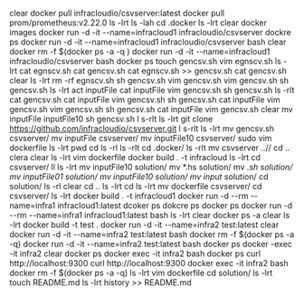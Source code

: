 clear
docker pull infracloudio/csvserver:latest
docker pull prom/prometheus:v2.22.0
ls -lrt
ls -lah
cd .docker
ls -lrt
clear
docker images
docker run -d -it --name=infracloud1 infracloudio/csvserver
dockre ps
docker run -d -it --name=infracloud1 infracloudio/csvserver bash
clear
docker rm -f $(docker ps -a -q )
docker run -d -it --name=infracloud1 infracloudio/csvserver bash
docker ps
touch gencsv.sh
vim egnscv.sh
ls -lrt
cat egnscv.sh 
cat gencsv.sh 
cat egnscv.sh >> gencsv.sh 
cat gencsv.sh 
clear
ls -lrt
rm -rf egnscv.sh 
sh gencsv.sh 
vim gencsv.sh 
vim gencsv.sh 
sh gencsv.sh 
ls -lrt
act inputFile 
cat inputFile 
vim gencsv.sh 
sh gencsv.sh 
ls -rlt
cat gencsv.sh 
cat inputFile 
vim gencsv.sh 
sh gencsv.sh 
cat inputFile 
vim gencsv.sh 
vim gencsv.sh 
sh gencsv.sh 
cat inputFile 
vim gencsv.sh 
clear
mv inputFile inputFile10
sh gencsv.sh 
l s-rlt
ls -lrt
git clone https://github.com/infracloudio/csvserver.git
l s-rlt
ls -lrt
mv gencsv.sh csvserver/
mv inputFile csvserver/
mv inputFile10 csvserver/
sudo vim dockerfile
ls -lrt
pwd
cd
ls -rl
ls -rlt
cd .docker/
ls -rlt
mv csvserver ..//
cd ..
clera
clear
ls -lrt
vim dockerfile
docker build . -t infracloud
ls -lrt
cd csvserver/
ll
ls -lrt
mv inputFile10 solution/
mv *.hs solution/
mv *.sh solution/
mv inputFile01 solution/
mv inputFile10 solution/
mv input* solution/
cd solution/
ls -rl
clear
cd ..
ls -lrt
cd
ls -lrt
mv dockerfile csvserver/
cd csvserver/
ls -lrt
docker build . -t infracloud1
docker run -d --rm --name=infra1 infracloud1:latest
dcoker ps
dokcre ps
docker ps
docker run -d --rm --name=infra1 infracloud1:latest bash
ls -lrt
clear
docker ps -a
clear
ls -lrt
docker build -t test .
docker run -d -it --name=infra2 test:latest
clear
docker run -d -it --name=infra2 test:latest bash
docker rm -f $(docker ps -a -q)
docker run -d -it --name=infra2 test:latest bash
docker ps
docker -exec -it infra2
clear
docker ps
docker exec -it infra2 bash
docker ps
curl http://localhost:9300
curl http://localhost:9300
docker exec -it infra2 bash
docker rm -f $(docker ps -a -q)
ls -lrt
vim dockerfile 
cd solution/
ls -lrt
touch README.md
ls -lrt
history >> README.md

